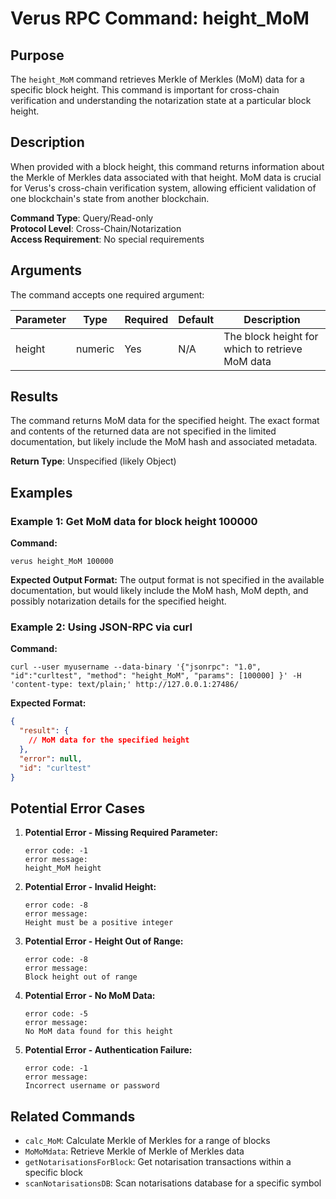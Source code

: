 # Verus RPC Command: height_MoM

## Purpose
The `height_MoM` command retrieves Merkle of Merkles (MoM) data for a specific block height. This command is important for cross-chain verification and understanding the notarization state at a particular block height.

## Description
When provided with a block height, this command returns information about the Merkle of Merkles data associated with that height. MoM data is crucial for Verus's cross-chain verification system, allowing efficient validation of one blockchain's state from another blockchain.

**Command Type**: Query/Read-only  
**Protocol Level**: Cross-Chain/Notarization  
**Access Requirement**: No special requirements

## Arguments
The command accepts one required argument:

| Parameter | Type | Required | Default | Description |
|-----------|------|----------|---------|-------------|
| height | numeric | Yes | N/A | The block height for which to retrieve MoM data |

## Results
The command returns MoM data for the specified height. The exact format and contents of the returned data are not specified in the limited documentation, but likely include the MoM hash and associated metadata.

**Return Type**: Unspecified (likely Object)

## Examples

### Example 1: Get MoM data for block height 100000

**Command:**
```
verus height_MoM 100000
```

**Expected Output Format:**
The output format is not specified in the available documentation, but would likely include the MoM hash, MoM depth, and possibly notarization details for the specified height.

### Example 2: Using JSON-RPC via curl

**Command:**
```
curl --user myusername --data-binary '{"jsonrpc": "1.0", "id":"curltest", "method": "height_MoM", "params": [100000] }' -H 'content-type: text/plain;' http://127.0.0.1:27486/
```

**Expected Format:**
```json
{
  "result": {
    // MoM data for the specified height
  },
  "error": null,
  "id": "curltest"
}
```

## Potential Error Cases

1. **Potential Error - Missing Required Parameter:**
   ```
   error code: -1
   error message:
   height_MoM height
   ```

2. **Potential Error - Invalid Height:**
   ```
   error code: -8
   error message:
   Height must be a positive integer
   ```

3. **Potential Error - Height Out of Range:**
   ```
   error code: -8
   error message:
   Block height out of range
   ```

4. **Potential Error - No MoM Data:**
   ```
   error code: -5
   error message:
   No MoM data found for this height
   ```

5. **Potential Error - Authentication Failure:**
   ```
   error code: -1
   error message:
   Incorrect username or password
   ```

## Related Commands
- `calc_MoM`: Calculate Merkle of Merkles for a range of blocks
- `MoMoMdata`: Retrieve Merkle of Merkle of Merkles data
- `getNotarisationsForBlock`: Get notarisation transactions within a specific block
- `scanNotarisationsDB`: Scan notarisations database for a specific symbol
